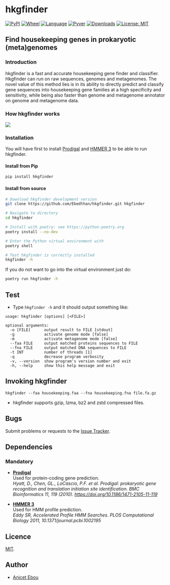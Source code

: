 # hkgfinder

[![PyPI](https://img.shields.io/pypi/v/hkgfinder.svg)](https://pypi.org/project/hkgfinder)
[![Wheel](https://img.shields.io/pypi/wheel/hkgfinder.svg)](https://pypi.org/project/hkgfinder)
[![Language](https://img.shields.io/pypi/implementation/hkgfinder)](https://pypi.org/project/hkgfinder)
[![Pyver](https://img.shields.io/pypi/pyversions/hkgfinder.svg)](https://pypi.org/project/hkgfinder)
[![Downloads](https://img.shields.io/pypi/dm/hkgfinder)](https://pypi.org/project/hkgfinder)
[![License: MIT](https://img.shields.io/badge/License-MIT-blue.svg)](https://www.gnu.org/licenses/MIT)


## Find housekeeping genes in prokaryotic (meta)genomes

### Introduction
hkgfinder is a fast and accurate housekeeping gene finder and classifier. Hkgfinder can run on raw sequences, genomes and metagenomes. The novel value of this method lies is in its ability to directly predict and classify gene sequences into housekeeping gene families at a high specificity and sensitivity, while being also faster than genome and metagenome annotator on genome and metagenome data.

### How hkgfinder works
![](img/hkgfinder.png)

### Installation

You will have first to install [Prodigal](https://github.com/hyattpd/Prodigal) and [HMMER 3](https://hmmer.org) to be able to run hkgfinder.


#### Install from Pip

```bash
pip install hkgfinder
```


#### Install from source

```bash
# Download hkgfinder development version
git clone https://github.com/Ebedthan/hkgfinder.git hkgfinder

# Navigate to directory
cd hkgfinder

# Install with poetry: see https://python-poetry.org
poetry install --no-dev

# Enter the Python virtual environment with
poetry shell

# Test hkgfinder is correctly installed
hkgfinder -h
```

If you do not want to go into the virtual environment just do:

```bash
poetry run hkgfinder -h
```

## Test

* Type `hkgfinder -h` and it should output something like:

```
usage: hkgfinder [options] [<FILE>]

optional arguments:
  -o [FILE]      output result to FILE [stdout]
  -g             activate genome mode [false]
  -m             activate metagenome mode [false]
  --faa FILE     output matched proteins sequences to FILE
  --fna FILE     output matched DNA sequences to FILE
  -t INT         number of threads [1]
  -q             decrease program verbosity
  -v, --version  show program's version number and exit
  -h, --help     show this help message and exit
```


## Invoking hkgfinder

```
hkgfinder --faa housekeeping.faa --fna housekeeping.fna file.fa.gz
```

* hkgfinder supports gzip, lzma, bz2 and zstd compressed files.
  
## Bugs

Submit problems or requests to the [Issue Tracker](https://github.com/Ebedthan/hkgfinder/issues).


## Dependencies

### Mandatory

* [**Prodigal**](https://github.com/sib-swiss/pftools3)  
  Used for protein-coding gene prediction.    
  *Hyatt, D., Chen, GL., LoCascio, P.F. et al. Prodigal: prokaryotic gene recognition and translation initiation site identification. BMC Bioinformatics 11, 119 (2010). https://doi.org/10.1186/1471-2105-11-119*

* [**HMMER 3**](https://hmmer.org)  
  Used for HMM profile prediction.   
  *Eddy SR, Accelerated Profile HMM Searches. PLOS Computational Biology 2011, 10.1371/journal.pcbi.1002195*


## Licence

[MIT](https://github.com/Ebedthan/hkgfinder/blob/main/LICENSE).


## Author

* [Anicet Ebou](https://orcid.org/0000-0003-4005-177X)

